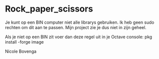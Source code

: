 # Rock_paper_scissors

Je kunt op een BIN computer niet alle librarys gebruiken. Ik heb geen sudo rechten om dit aan te passen. Mijn project zie je dus niet in zijn geheel.

Als je niet op een BIN zit voer dan deze regel uit in je Octave console:
pkg install -forge image

Nicole Bovenga
